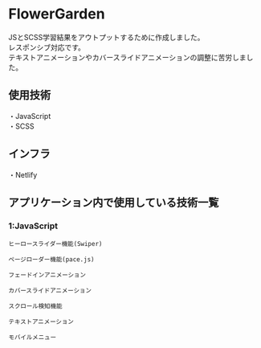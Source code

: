 # FlowerGarden
JSとSCSS学習結果をアウトプットするために作成しました。<br>
レスポンシブ対応です。<br>
テキストアニメーションやカバースライドアニメーションの調整に苦労しました。

## 使用技術

・JavaScript<br>
・SCSS<br>

## インフラ
・Netlify

## アプリケーション内で使用している技術一覧

### 1:JavaScript

    ヒーロースライダー機能(Swiper)

    ページローダー機能(pace.js)

    フェードインアニメーション

    カバースライドアニメーション

    スクロール検知機能

    テキストアニメーション

    モバイルメニュー
    
    

